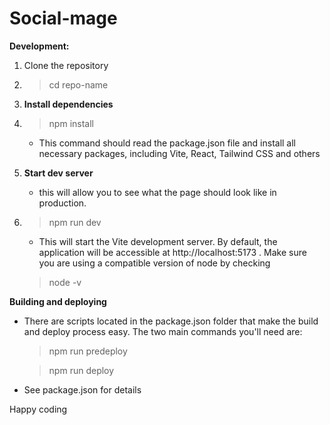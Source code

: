 # Social-mage 

**Development:**
<br />
1. Clone the repository 
2. > cd repo-name
3. **Install dependencies**
4. > npm install
    - This command should read the package.json file and install all necessary packages, including Vite, React, Tailwind CSS and others

5. **Start dev server**
   - this will allow you to see what the page should look like in production. 
6. > npm run dev
   - This will start the Vite development server. By default, the application will be accessible at http://localhost:5173 . Make sure you are using a compatible version of node by checking 
   > node -v

**Building and deploying**
<br/>

- There are scripts located in the package.json folder that make the build and deploy process easy. The two main commands you'll need are: 
    > npm run predeploy
    
    > npm run deploy 

- See package.json for details

Happy coding
